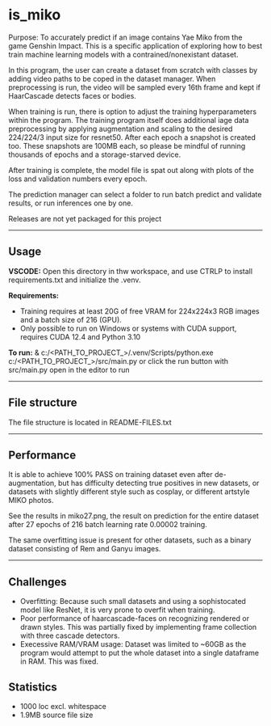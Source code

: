 
# is_miko

Purpose: To accurately predict if an image contains Yae Miko from the game Genshin Impact. This is a specific application of exploring how to best train machine learning models with a contrained/nonexistant dataset.

In this program, the user can create a dataset from scratch with classes by adding video paths to be coped in the dataset manager. When preprocessing is run, the video will be sampled every 16th frame and kept if HaarCascade detects faces or bodies. 

When training is run, there is option to adjust the training hyperparameters within the program. The training program itself does additional iage data preprocessing by applying augmentation and scaling to the desired 224/224/3 input size for resnet50. After each epoch a snapshot is created too. These snapshots are 100MB each, so please be mindful of running thousands of epochs and a storage-starved device.

After training is complete, the model file is spat out along with plots of the loss and validation numbers every epoch.

The prediction manager can select a folder to run batch predict and validate results, or run inferences one by one.

Releases are not yet packaged for this project

---
## Usage

**VSCODE:** Open this directory in thw workspace, and use CTRLP to install requirements.txt and initialize the .venv.

**Requirements:** 

- Training requires at least 20G of free VRAM for 224x224x3 RGB images and a batch size of 216 (GPU). 
- Only possible to run on Windows or systems with CUDA support, requires CUDA 12.4 and Python 3.10


**To run:** & c:/<PATH_TO_PROJECT_>/.venv/Scripts/python.exe c:/<PATH_TO_PROJECT_>/src/main.py or click the run button with src/main.py open in the editor to run

---

## File structure

The file structure is located in README-FILES.txt

---

## Performance

It is able to achieve 100% PASS on training dataset even after de-augmentation, but has difficulty detecting true positives in new datasets, or datasets with slightly different style such as cosplay, or different artstyle MIKO photos. 

See the results in miko27.png, the result on prediction for the entire dataset after 27 epochs of 216 batch learning rate 0.00002 training. 

The same overfitting issue is present for other datasets, such as a binary dataset consisting of Rem and Ganyu images.

---

## Challenges

- Overfitting: Because such small datasets and using a sophistocated model like ResNet, it is very prone to overfit when training.
- Poor performance of haarcascade-faces on recognizing rendered or drawn styles. This was partially fixed by implementing frame collection with three cascade detectors.
- Execessive RAM/VRAM usage: Dataset was limited to ~60GB as the program would attempt to put the whole dataset into a single dataframe in RAM. This was fixed.

## Statistics

- 1000 loc excl. whitespace
- 1.9MB source file size